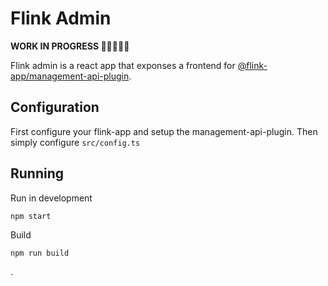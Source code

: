 # Flink Admin 

**WORK IN PROGRESS 👷‍♀️👷🏻‍♂️**

Flink admin is a react app that exponses a frontend for [@flink-app/management-api-plugin](https://github.com/FrostDigital/flink-framework/tree/main/packages/management-api-plugin).


## Configuration
First configure your flink-app and setup the management-api-plugin. Then simply configure `src/config.ts `

## Running

Run in development
```
npm start
```

Build
```
npm run build
```
.


